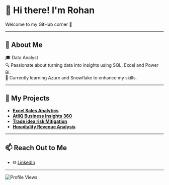# 👋 Hi there! I'm Rohan  
Welcome to my GitHub corner 🌟  

---

## 📝 About Me  
🎓 Data Analyst  
🔍 Passionate about turning data into insights using SQL, Excel and Power BI.  
🌱 Currently learning Azure and Snowflake to enhance my skills.  

---

## 💼 My Projects  
- **[Excel Sales Analytics](https://github.com/rohankakade1096/Excel-Sales-Analytics)** 
- **[AtliQ Business Insights 360](https://github.com/rohankakade1096/Business-Insights-360)**  
- **[Trade idea risk Mitigation](https://github.com/rohankakade1096/trade-idea-risk-mitigation)**  
- **[Hospitality Revenue Analysis](https://github.com/rohankakade1096/Data-Driven-Revenue-Insights-for-the-Hospitality-Industry)**  

---

## 📫 Reach Out to Me  
- 🌐 [LinkedIn](https://www.linkedin.com/in/rohan-kakade/)  

---

![Profile Views](https://komarev.com/ghpvc/?username=rohankakade1096&color=blue)
